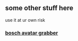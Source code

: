 ## some other stuff here

use it at  ur own risk

### [bosch avatar grabber](https://github.com/jackblk/other/ba.htm)

